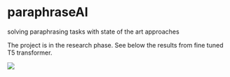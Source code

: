 # paraphraseAI
solving paraphrasing tasks with state of the art approaches


The project is in the research phase. See below the results from fine tuned T5 transformer.

![](https://i.ibb.co/rQw5fDN/Capture.png)
